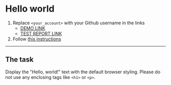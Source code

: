 # Hello world
1. Replace `<your_account>` with your Github username in the links
    - [DEMO LINK](https://Alex-Levch.github.io/layout_hello-world/) <br>
    - [TEST REPORT LINK](https://Alex-Levch.github.io/layout_hello-world/report/html_report/)
2. Follow [this instructions](https://mate-academy.github.io/layout_task-guideline/)
___

## The task 
Display the "Hello, world!" text with the default browser styling. Please do not 
use any enclosing tags like `<h1>` or `<p>`.
